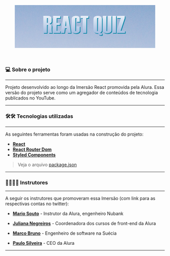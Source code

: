 <p align="center">
   <img src="./src/images/logo.png" alt="React Quiz"/>
</p>

</br>

### 💻 Sobre o projeto

---

Projeto desenvolvido ao longo da Imersão React promovida pela Alura. Essa versão do projeto serve como um agregador de conteúdos de tecnologia publicados no YouTube.

---

### 🛠🛠 Tecnologias utilizadas

---

As seguintes ferramentas foram usadas na construção do projeto:

- **[React](https://reactjs.org/)**
- **[React Router Dom](https://github.com/ReactTraining/react-router/tree/master/packages/react-router-dom)**
- **[Styled Components](https://github.com/styled-components/styled-components)**

> Veja o arquivo [package.json](https://github.com/fagnerzulin/techflix/blob/master/package.json)

---

### 👩‍🏫👨‍🏫 Instrutores

---

A seguir os instrutores que promoveram essa Imersão (com link para as respectivas contas no twitter):

- **[Mario Souto](https://twitter.com/omariosouto)** - Instrutor da Alura, engenheiro Nubank

- **[Juliana Negreiros](https://twitter.com/juunegreiros)** - Coordenadora dos cursos de front-end da Alura

- **[Marco Bruno](https://twitter.com/marcobrunodev)** - Engenheiro de software na Suécia

- **[Paulo Silveira](https://twitter.com/paulo_caelum)** - CEO da Alura

---
